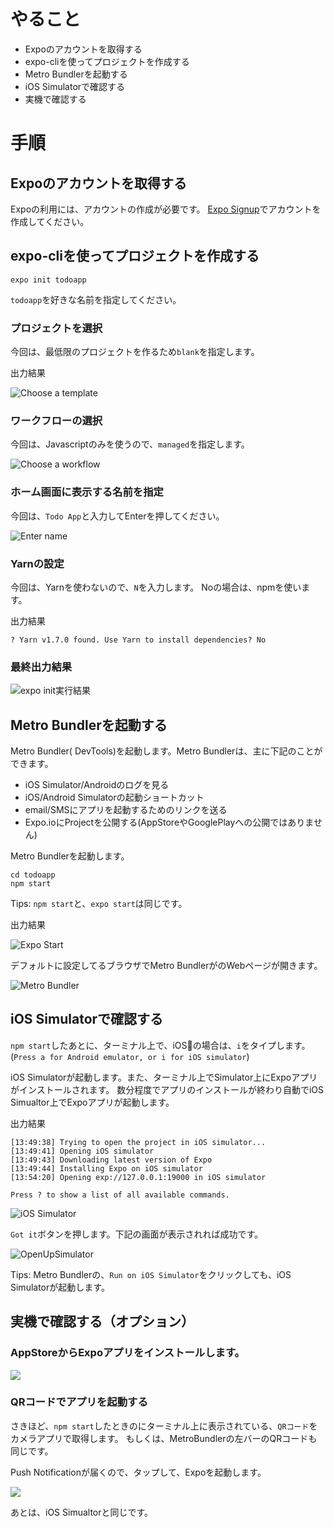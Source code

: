 
# やること
- Expoのアカウントを取得する
- expo-cliを使ってプロジェクトを作成する
- Metro Bundlerを起動する
- iOS Simulatorで確認する
- 実機で確認する

# 手順

## Expoのアカウントを取得する

Expoの利用には、アカウントの作成が必要です。
[Expo Signup](https://expo.io/signup)でアカウントを作成してください。

## expo-cliを使ってプロジェクトを作成する

```
expo init todoapp
```

`todoapp`を好きな名前を指定してください。

### プロジェクトを選択

今回は、最低限のプロジェクトを作るため`blank`を指定します。

出力結果

![Choose a template](images/choose_template.png)

### ワークフローの選択

今回は、Javascriptのみを使うので、`managed`を指定します。

![Choose a workflow](images/choose_workflow.png)

### ホーム画面に表示する名前を指定

今回は、`Todo App`と入力してEnterを押してください。

![Enter name](images/enter_name.png)

### Yarnの設定
 
今回は、Yarnを使わないので、`N`を入力します。
Noの場合は、npmを使います。
 
出力結果
 
```
? Yarn v1.7.0 found. Use Yarn to install dependencies? No
```

### 最終出力結果

![expo init実行結果](images/expo_init_output.png)

## Metro Bundlerを起動する

Metro Bundler( DevTools)を起動します。Metro Bundlerは、主に下記のことができます。

- iOS Simulator/Androidのログを見る
- iOS/Android Simulatorの起動ショートカット
- email/SMSにアプリを起動するためのリンクを送る
- Expo.ioにProjectを公開する(AppStoreやGooglePlayへの公開ではありません)

Metro Bundlerを起動します。

```
cd todoapp
npm start
```

Tips: `npm start`と、`expo start`は同じです。

出力結果

![Expo Start](images/expo_start.png)

デフォルトに設定してるブラウザでMetro BundlerがのWebページが開きます。

![Metro Bundler](images/metro_bundler.png)

## iOS Simulatorで確認する

`npm start`したあとに、ターミナル上で、iOSの場合は、`i`をタイプします。
(`Press a for Android emulator, or i for iOS simulator`)

iOS Simulatorが起動します。また、ターミナル上でSimulator上にExpoアプリがインストールされます。
数分程度でアプリのインストールが終わり自動でiOS Simualtor上でExpoアプリが起動します。

出力結果

```
[13:49:38] Trying to open the project in iOS simulator...
[13:49:41] Opening iOS simulator
[13:49:43] Downloading latest version of Expo
[13:49:44] Installing Expo on iOS simulator
[13:54:20] Opening exp://127.0.0.1:19000 in iOS simulator

Press ? to show a list of all available commands.
```

![iOS Simulator](images/ios_simulator.png)

`Got it`ボタンを押します。下記の画面が表示されれば成功です。

![OpenUpSimulator](images/openup_on_simulator.png)

Tips: Metro Bundlerの、`Run on iOS Simulator`をクリックしても、iOS Simulatorが起動します。

## 実機で確認する（オプション）

### AppStoreからExpoアプリをインストールします。

![](./images/app_store_expo_client.png)


### QRコードでアプリを起動する
さきほど、`npm start`したときのにターミナル上に表示されている、`QRコード`をカメラアプリで取得します。
もしくは、MetroBundlerの左バーのQRコードも同じです。

Push Notificationが届くので、タップして、Expoを起動します。

![](images/notification_expo_qr_code.png)

あとは、iOS Simualtorと同じです。
